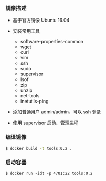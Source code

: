 ### 镜像描述

+ 基于官方镜像 Ubuntu 16.04
+ 安装常用工具 

	- software-properties-common
	- wget
	- curl
	- vim
	- ssh
	- sudo
	- supervisor
	- lsof
	- zip
	- unzip
	- net-tools
	- inetutils-ping

+ 添加普通用户 admin/admin，可以 ssh 登录
+ 使用 supervisor 启动、管理进程

### 编译镜像

```bash
$ docker build -t tools:0.2 .
```

### 启动容器

```
$ docker run -idt -p 4701:22 tools:0.2
```
